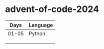 # advent-of-code-2024

|Days   |Language   |
|---|---|
|01-05   |Python   |
|   |   |
|   |   |
|   |   |
